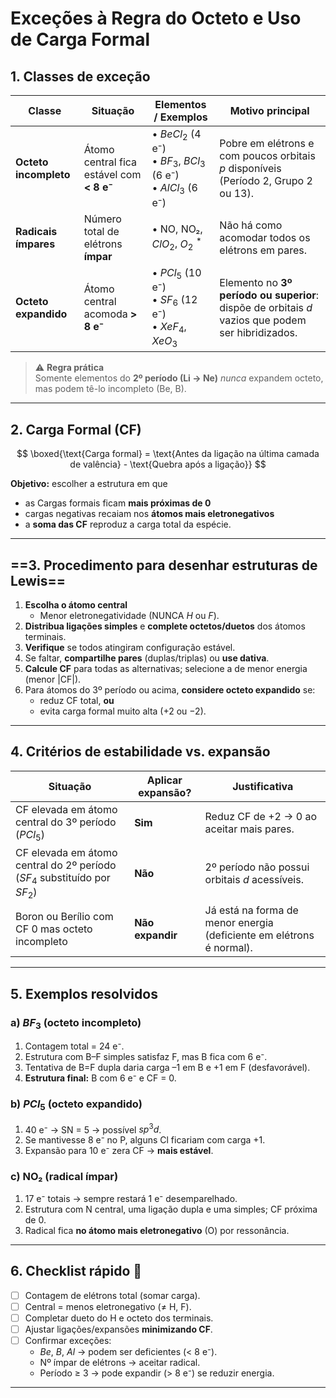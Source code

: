 # Exceções à Regra do Octeto e Uso de Carga Formal

## 1. Classes de exceção

| Classe | Situação | Elementos / Exemplos | Motivo principal |
|--------|----------|----------------------|------------------|
| **Octeto incompleto** | Átomo central fica estável com **< 8 e⁻** | • $BeCl_2$ (4 e⁻)  <br>• $BF_3$, $BCl_3$ (6 e⁻)  <br>• $AlCl_3$ (6 e⁻) | Pobre em elétrons e com  poucos orbitais $p$ disponíveis (Período 2, Grupo 2 ou 13). |
| **Radicais ímpares** | Número total de elétrons **ímpar** | • NO, NO₂, $ClO_2$, $O_2^{\;\!*}$ | Não há como acomodar todos os elétrons em pares. |
| **Octeto expandido** | Átomo central acomoda **> 8 e⁻** | • $PCl_5$ (10 e⁻) <br>• $SF_6$ (12 e⁻) <br>• $XeF_4$, $XeO_3$ | Elemento no **3º período ou superior**: dispõe de orbitais $d$ vazios que podem ser hibridizados. |

> ⚠️ **Regra prática**  
> Somente elementos do **2º período (Li → Ne)** *nunca* expandem octeto, mas podem tê-lo incompleto (Be, B).

---

## 2. Carga Formal (CF)

$$
\boxed{\text{Carga formal} = \text{Antes da ligação na última camada de valência} - \text{Quebra após a ligação}}
$$

**Objetivo:** escolher a estrutura em que  
- as Cargas formais ficam **mais próximas de 0**  
- cargas negativas recaiam nos **átomos mais eletronegativos**  
- a **soma das CF** reproduz a carga total da espécie.

---

## ==3. Procedimento para desenhar estruturas de Lewis==

1. **Escolha o átomo central**  
   - Menor eletronegatividade (NUNCA $H$ ou $F$).  
2. **Distribua ligações simples** e **complete octetos/duetos** dos átomos terminais.  
3. **Verifique** se todos atingiram configuração estável.  
4. Se faltar, **compartilhe pares** (duplas/triplas) ou **use dativa**.  
5. **Calcule CF** para todas as alternativas; selecione a de menor energia (menor |CF|).  
6. Para átomos do 3º período ou acima, **considere octeto expandido** se:  
   - reduz CF total, **ou**  
   - evita carga formal muito alta (+2 ou −2).  

---

## 4. Critérios de estabilidade vs. expansão

| Situação | Aplicar expansão? | Justificativa |
|----------|-------------------|---------------|
| CF elevada em átomo central do 3º período ($PCl_5$) | **Sim** | Reduz CF de +2 → 0 ao aceitar mais pares. |
| CF elevada em átomo central do 2º período ($SF_4$ substituído por $SF_2$) | **Não** | 2º período não possui orbitais $d$ acessíveis. |
| Boron ou Berílio com CF 0 mas octeto incompleto | **Não expandir** | Já está na forma de menor energia (deficiente em elétrons é normal). |

---

## 5. Exemplos resolvidos

### a) $BF_3$ (octeto incompleto)  
1. Contagem total = 24 e⁻.  
2. Estrutura com B–F simples satisfaz F, mas B fica com 6 e⁻.  
3. Tentativa de B=F dupla daria carga –1 em B e +1 em F (desfavorável).  
4. **Estrutura final:** B com 6 e⁻ e CF = 0.

### b) $PCl_5$ (octeto expandido)  
1. 40 e⁻ → SN = 5 → possível $sp^3d$.  
2. Se mantivesse 8 e⁻ no P, alguns Cl ficariam com carga +1.  
3. Expansão para 10 e⁻ zera CF → **mais estável**.

### c) NO₂ (radical ímpar)  
1. 17 e⁻ totais → sempre restará 1 e⁻ desemparelhado.  
2. Estrutura com N central, uma ligação dupla e uma simples; CF próxima de 0.  
3. Radical fica **no átomo mais eletronegativo** (O) por ressonância.

---

## 6. Checklist rápido 📝

- [ ] Contagem de elétrons total (somar carga).  
- [ ] Central = menos eletronegativo (≠ H, F).  
- [ ] Completar dueto do H e octeto dos terminais.  
- [ ] Ajustar ligações/expansões **minimizando CF**.  
- [ ] Confirmar exceções:  
  - $Be$, $B$, $Al$ → podem ser deficientes (< 8 e⁻).  
  - Nº ímpar de elétrons → aceitar radical.  
  - Período ≥ 3 → pode expandir (> 8 e⁻) se reduzir energia.

---
